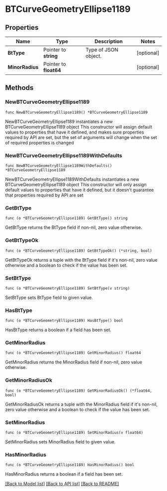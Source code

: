 # BTCurveGeometryEllipse1189

## Properties

Name | Type | Description | Notes
------------ | ------------- | ------------- | -------------
**BtType** | Pointer to **string** | Type of JSON object. | [optional] 
**MinorRadius** | Pointer to **float64** |  | [optional] 

## Methods

### NewBTCurveGeometryEllipse1189

`func NewBTCurveGeometryEllipse1189() *BTCurveGeometryEllipse1189`

NewBTCurveGeometryEllipse1189 instantiates a new BTCurveGeometryEllipse1189 object
This constructor will assign default values to properties that have it defined,
and makes sure properties required by API are set, but the set of arguments
will change when the set of required properties is changed

### NewBTCurveGeometryEllipse1189WithDefaults

`func NewBTCurveGeometryEllipse1189WithDefaults() *BTCurveGeometryEllipse1189`

NewBTCurveGeometryEllipse1189WithDefaults instantiates a new BTCurveGeometryEllipse1189 object
This constructor will only assign default values to properties that have it defined,
but it doesn't guarantee that properties required by API are set

### GetBtType

`func (o *BTCurveGeometryEllipse1189) GetBtType() string`

GetBtType returns the BtType field if non-nil, zero value otherwise.

### GetBtTypeOk

`func (o *BTCurveGeometryEllipse1189) GetBtTypeOk() (*string, bool)`

GetBtTypeOk returns a tuple with the BtType field if it's non-nil, zero value otherwise
and a boolean to check if the value has been set.

### SetBtType

`func (o *BTCurveGeometryEllipse1189) SetBtType(v string)`

SetBtType sets BtType field to given value.

### HasBtType

`func (o *BTCurveGeometryEllipse1189) HasBtType() bool`

HasBtType returns a boolean if a field has been set.

### GetMinorRadius

`func (o *BTCurveGeometryEllipse1189) GetMinorRadius() float64`

GetMinorRadius returns the MinorRadius field if non-nil, zero value otherwise.

### GetMinorRadiusOk

`func (o *BTCurveGeometryEllipse1189) GetMinorRadiusOk() (*float64, bool)`

GetMinorRadiusOk returns a tuple with the MinorRadius field if it's non-nil, zero value otherwise
and a boolean to check if the value has been set.

### SetMinorRadius

`func (o *BTCurveGeometryEllipse1189) SetMinorRadius(v float64)`

SetMinorRadius sets MinorRadius field to given value.

### HasMinorRadius

`func (o *BTCurveGeometryEllipse1189) HasMinorRadius() bool`

HasMinorRadius returns a boolean if a field has been set.


[[Back to Model list]](../README.md#documentation-for-models) [[Back to API list]](../README.md#documentation-for-api-endpoints) [[Back to README]](../README.md)



